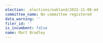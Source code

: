 ```yaml
---
election: _elections/oakland/2022-11-08.md
committee_name: No committee registered
data_warning: ''
filer_id: ''
is_incumbent: false
name: Mart Bradley
---
```

